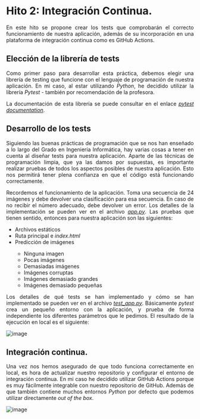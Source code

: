 # Hito 2: Integración Continua.

<p align="justify">En este hito se propone crear los tests que comprobarán el correcto funcionamiento de nuestra aplicación, además de su incorporación en una plataforma de integración continua como es GitHub Actions.</p>

## Elección de la librería de tests
<p align="justify">Como primer paso para desarrollar esta práctica, debemos elegir una librería de testing que funcione con el lenguaje de programación de nuestra aplicación. En mi caso, al estar utilizando <em>Python</em>, he decidido utilizar la librería <em>Pytest</em> - también por recomendación de la profesora.</p>
<p align="justify">La documentación de esta librería se puede consultar en el enlace <em><a href="https://docs.pytest.org/">pytest documentation</a></em>.</p>

## Desarrollo de los tests
<p align="justify">Siguiendo las buenas prácticas de programación que se nos han enseñado a lo largo del Grado en Ingeniería Informática, hay varias cosas a tener en cuenta al diseñar tests para nuestra aplicación. Aparte de las técnicas de programación limpia, que ya las damos por supuestas, es importante realizar pruebas de todos los aspectos posibles de nuestra aplicación. Esto nos permitirá tener plena confianza en que el código está funcionando correctamente.</p>

<p align="justify">Recordemos el funcionamiento de la aplicación. Toma una secuencia de 24 imágenes y debe devolver una clasificación para esa secuencia. En caso de no recibir el número adecuado, debe devolver un error. Los detalles de la implementación se pueden ver en el archivo <em><a href="https://github.com/Angburmun/image-sequence-classifier/blob/main/app.py">app.py</a></em>. Las pruebas que tienen sentido, entonces para nuestra aplicación son las siguientes:</p>

<ul>
  <li>Archivos estáticos</li>
  <li>Ruta principal e <em>index.html</em></li>
  <li>Predicción de imágenes</li>
  <ul>
    <li>Ninguna imagen</li>
    <li>Pocas imágenes</li>
    <li>Demasiadas imágenes</li>
    <li>Imágenes corruptas</li>
    <li>Imágenes demasiado grandes</li>
    <li>Imágenes demasiado pequeñas</li>
  </ul>
</ul>

<p align="justify">Los detalles de qué tests se han implementado y cómo se han implementado se pueden ver en el archivo <em><a href="https://github.com/Angburmun/image-sequence-classifier/blob/main/test_app.py">test_app.py</a></em>. Básicamente <em>pytest</em> crea un pequeño entorno con la aplicación, y prueba de forma independiente los diferentes parámetros que le pedimos. El resultado de la ejecución en local es el siguiente:</p>

![image](https://github.com/user-attachments/assets/e5897579-c667-40b4-a282-d683070b7969)

## Integración continua.
<p align="justify">Una vez nos hemos asegurado de que todo funciona correctamente en local, es hora de actualizar nuestro repositorio y configurar el entorno de integración continua. En mi caso he decidido utilizar GitHub Actions porque es muy fácilmente integrable con nuestro repositorio de GitHub. Además de que también contiene muchos entornos <em>Python</em> por defecto que podemos utilizar directamente <em>out of the box</em>.</p>

![image](https://github.com/user-attachments/assets/1f1b0138-7cb7-41ad-9871-3c83825d1bad)

<p align="justify"></p>
